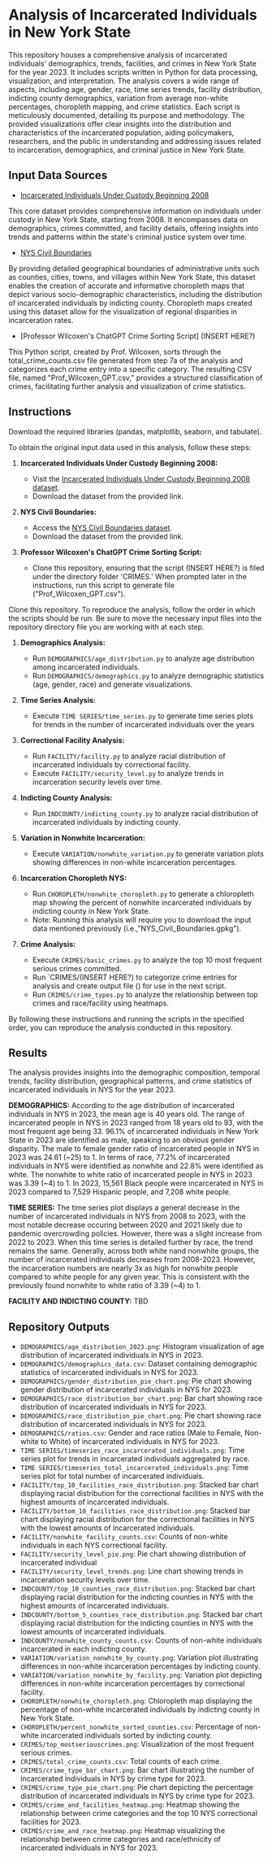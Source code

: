 # Analysis of Incarcerated Individuals in New York State

This repository houses a comprehensive analysis of incarcerated individuals' demographics, trends, facilities, and crimes in New York State for the year 2023. It includes scripts written in Python for data processing, visualization, and interpretation. The analysis covers a wide range of aspects, including age, gender, race, time series trends, facility distribution, indicting county demographics, variation from average non-white percentages, choropleth mapping, and crime statistics. Each script is meticulously documented, detailing its purpose and methodology. The provided visualizations offer clear insights into the distribution and characteristics of the incarcerated population, aiding policymakers, researchers, and the public in understanding and addressing issues related to incarceration, demographics, and criminal justice in New York State. 

## Input Data Sources
- [Incarcerated Individuals Under Custody Beginning 2008](https://data.ny.gov/Public-Safety/Incarcerated-Individuals-Under-Custody-Beginning-2/55zc-sp6m/about_data)

This core dataset provides comprehensive information on individuals under custody in New York State, starting from 2008. It encompasses data on demographics, crimes committed, and facility details, offering insights into trends and patterns within the state's criminal justice system over time. 

- [NYS Civil Boundaries](https://data.gis.ny.gov/datasets/sharegisny::nys-civil-boundaries/explore?layer=2&location=42.846702%2C-78.687173%2C7.82&showTable=true)

By providing detailed geographical boundaries of administrative units such as counties, cities, towns, and villages within New York State, this dataset enables the creation of accurate and informative choropleth maps that depict various socio-demographic characteristics, including the distribution of incarcerated individuals by indicting county. Choropleth maps created using this dataset allow for the visualization of regional disparities in incarceration rates.

- [Professor Wilcoxen's ChatGPT Crime Sorting Script] (INSERT HERE?)

This Python script, created by Prof. Wilcoxen, sorts through the total_crime_counts.csv file generated from step 7a of the analysis and categorizes each crime entry into a specific category. The resulting CSV file, named "Prof_Wilcoxen_GPT.csv," provides a structured classification of crimes, facilitating further analysis and visualization of crime statistics.

## Instructions
Download the required libraries (pandas, matplotlib, seaborn, and tabulate).

To obtain the original input data used in this analysis, follow these steps:

1. **Incarcerated Individuals Under Custody Beginning 2008:**
   - Visit the [Incarcerated Individuals Under Custody Beginning 2008 dataset](https://data.ny.gov/Public-Safety/Incarcerated-Individuals-Under-Custody-Beginning-2/55zc-sp6m/about_data).
   - Download the dataset from the provided link.

2. **NYS Civil Boundaries:**
   - Access the [NYS Civil Boundaries dataset](https://data.gis.ny.gov/datasets/sharegisny::nys-civil-boundaries/explore?layer=2&location=42.846702%2C-78.687173%2C7.82&showTable=true).
    - Download the dataset from the provided link.

3. **Professor Wilcoxen's ChatGPT Crime Sorting Script:**
   - Clone this repository, ensuring that the script (INSERT HERE?) is filed under the directory folder 'CRIMES.' When prompted later in the instructions, run this script to generate file ("Prof_Wilcoxen_GPT.csv").

Clone this repository. To reproduce the analysis, follow the order in which the scripts should be run. Be sure to move the necessary input files into the repository directory file you are working with at each step. 

1. **Demographics Analysis:**
   - Run `DEMOGRAPHICS/age_distribution.py` to analyze age distribution among incarcerated individuals.
   - Run `DEMOGRAPHICS/demographics.py` to analyze demographic statistics (age, gender, race) and generate visualizations.

2. **Time Series Analysis:**
   - Execute `TIME SERIES/time_series.py` to generate time series plots for trends in the number of incarcerated individuals over the years
  
3. **Correctional Facility Analysis:**
   - Run `FACILITY/facility.py` to analyze racial distribution of incarcerated individuals by correctional facility.
   - Execute `FACILITY/security_level.py` to analyze trends in incarceration security levels over time.

4. **Indicting County Analysis:**
   - Run `INDCOUNTY/indicting_county.py` to analyze racial distribution of incarcerated individuals by indicting county.

5. **Variation in Nonwhite Incarceration:**
   - Execute `VARIATION/nonwhite_variation.py` to generate variation plots showing differences in non-white incarceration percentages.

6. **Incarceration Choropleth NYS:**
   - Run `CHOROPLETH/nonwhite_choropleth.py` to generate a chloropleth map showing the percent of nonwhite incarcerated individuals by indicting county in New York State.
   - Note: Running this analysis will require you to download the input data mentioned previously (i.e.,"NYS_Civil_Boundaries.gpkg").

7. **Crime Analysis:**
   - Execute `CRIMES/basic_crimes.py` to analyze the top 10 most frequent serious crimes committed.
   - Run `CRIMES/(INSERT HERE?) to categorize crime entries for analysis and create output file () for use in the next script.
   - Run `CRIMES/crime_types.py` to analyze the relationship between top crimes and race/facility using heatmaps.

By following these instructions and running the scripts in the specified order, you can reproduce the analysis conducted in this repository.

## Results
The analysis provides insights into the demographic composition, temporal trends, facility distribution, geographical patterns, and crime statistics of incarcerated individuals in NYS for the year 2023.

**DEMOGRAPHICS:** According to the age distribution of incarcerated individuals in NYS in 2023, the mean age is 40 years old. The range of incarcerated people in NYS in 2023 ranged from 18 years old to 93, with the most frequent age being 33. 96.1% of incarcerated individuals in New York State in 2023 are identified as male, speaking to an obvious gender disparity. The male to female gender ratio of incarcerated people in NYS in 2023 was 24.61 (~25) to 1. In terms of race, 77.2% of incarcerated individuals in NYS were identified as nonwhite and 22.8% were identified as white. The nonwhite to white ratio of incarcerated people in NYS in 2023 was 3.39 (~4) to 1. In 2023, 15,561 Black people were incarcerated in NYS in 2023 compared to 7,529 Hispanic people, and 7,208 white people.

**TIME SERIES:** The time series plot displays a general decrease in the number of incarcerated individuals in NYS from 2008 to 2023, with the most notable decrease occuring between 2020 and 2021 likely due to pandemic overcrowding policies. However, there was a slight increase from 2022 to 2023. When this time series is detailed further by race, the trend remains the same. Generally, across both white nand nonwhite groups, the number of incarcerated individuals decreases from 2008-2023. However, the incarceration numbers are nearly 3x as high for nonwhite people compared to white people for any given year. This is consistent with the previously found nonwhite to white ratio of 3.39 (~4) to 1. 

**FACILITY AND INDICTING COUNTY:** TBD



## Repository Outputs
- `DEMOGRAPHICS/age_distribution_2023.png`: Histogram visualization of age distribution of incarcerated individuals in NYS in 2023.
- `DEMOGRAPHICS/demographics_data.csv`: Dataset containing demographic statistics of incarcerated individuals in NYS for 2023.
- `DEMOGRAPHICS/gender_distribution_pie_chart.png`: Pie chart showing gender distribution of incarcerated individuals in NYS for 2023.
- `DEMOGRAPHICS/race_distribution_bar_chart.png`: Bar chart showing race distribution of incarcerated individuals in NYS for 2023.
- `DEMOGRAPHICS/race_distribution_pie_chart.png`: Pie chart showing race distribution of incarcerated individuals in NYS for 2023.
- `DEMOGRAPHICS/ratios.csv`: Gender and race ratios (Male to Female, Non-white to White) of incarcerated individuals in NYS for 2023.
- `TIME SERIES/timeseries_race_incarcerated_individuals.png`: Time series plot for trends in incarcerated individuals aggregated by race.
- `TIME SERIES/timeseries_total_incarcerated_individuals.png`: Time series plot for total number of incarcerated individuals.
- `FACILITY/top_10_facilities_race_distribution.png`: Stacked bar chart displaying racial distribution for the correctional facilities in NYS with the highest amounts of incarcerated individuals.
- `FACILITY/bottom_10_facilities_race_distribution.png`: Stacked bar chart displaying racial distribution for the correctional facilities in NYS with the lowest amounts of incarcerated individuals.
- `FACILITY/nonwhite_facility_counts.csv`: Counts of non-white individuals in each NYS correctional facility.
- `FACILITY/security_level_pie.png`: Pie chart showing distribution of incarcerated individual
- `FACILITY/security_level_trends.png`: Line chart showing trends in incarceration security levels over time.
- `INDCOUNTY/top_10_counties_race_distribution.png`: Stacked bar chart displaying racial distribution for the indicting counties in NYS with the highest amounts of incarcerated individuals.
- `INDCOUNTY/bottom_5_counties_race_distribution.png`: Stacked bar chart displaying racial distribution for the indicting counties in NYS with the lowest amounts of incarcerated individuals.
- `INDCOUNTY/nonwhite_county_counts.csv`: Counts of non-white individuals incarcerated in each indicting county.
- `VARIATION/variation_nonwhite_by_county.png`: Variation plot illustrating differences in non-white incarceration percentages by indicting county.
- `VARIATION/variation_nonwhite_by_facility.png`: Variation plot depicting differences in non-white incarceration percentages by correctional facility.
- `CHOROPLETH/nonwhite_choropleth.png`: Chloropleth map displaying the percentage of non-white incarcerated individuals by indicting county in New York State.
- `CHOROPLETH/percent_nonwhite_sorted_counties.csv`: Percentage of non-white incarcerated individuals sorted by indicting county.
- `CRIMES/top_mostseriouscrimes.png`: Visualization of the most frequent serious crimes.
- `CRIMES/total_crime_counts.csv`: Total counts of each crime.
- `CRIMES/crime_type_bar_chart.png`: Bar chart illustrating the number of incarcerated individuals in NYS by crime type for 2023.
- `CRIMES/crime_type_pie_chart.png`: Pie chart depicting the percentage distribution of incarcerated individuals in NYS by crime type for 2023.
- `CRIMES/crime_and_facilities_heatmap.png`: Heatmap showing the relationship between crime categories and the top 10 NYS correctional facilities for 2023.
- `CRIMES/crime_and_race_heatmap.png`: Heatmap visualizing the relationship between crime categories and race/ethnicity of incarcerated individuals in NYS for 2023.



